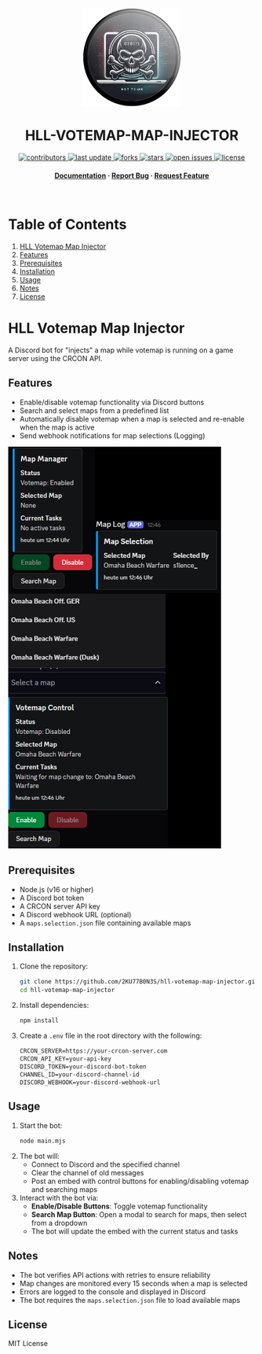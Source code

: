 <div align="center">

  <img src="https://github.com/FwSchultz/assets/blob/main/bots/2KU77B0N3S/Logo.png" alt="logo" width="200" height="auto" />
  <h1>HLL-VOTEMAP-MAP-INJECTOR</h1>
  
<!-- Badges -->
<p>
  <a href="https://github.com/2KU77B0N3S/hll-geofences/graphs/contributors">
    <img src="https://img.shields.io/github/contributors/2KU77B0N3S/hll-votemap-map-injector
" alt="contributors" />
  </a>
  <a href="">
    <img src="https://img.shields.io/github/last-commit/2KU77B0N3S/hll-votemap-map-injector
" alt="last update" />
  </a>
  <a href="https://github.com/2KU77B0N3S/hll-geofences/network/members">
    <img src="https://img.shields.io/github/forks/2KU77B0N3S/hll-votemap-map-injector
" alt="forks" />
  </a>
  <a href="https://github.com/2KU77B0N3S/hll-geofences/stargazers">
    <img src="https://img.shields.io/github/stars/2KU77B0N3S/hll-votemap-map-injector
" alt="stars" />
  </a>
  <a href="https://github.com/2KU77B0N3S/hll-geofences/issues/">
    <img src="https://img.shields.io/github/issues/2KU77B0N3S/hll-votemap-map-injector
" alt="open issues" />
  </a>
  <a href="https://github.com/2KU77B0N3S/hll-geofences/blob/master/LICENSE">
    <img src="https://img.shields.io/github/license/2KU77B0N3S/hll-geofences.svg" alt="license" />
  </a>
</p>
   
<h4>
  <a href="https://github.com/2KU77B0N3S/hll-geofences">Documentation</a>
  <span> · </span>
  <a href="https://github.com/2KU77B0N3S/hll-geofences/issues/">Report Bug</a>
  <span> · </span>
  <a href="https://github.com/2KU77B0N3S/hll-geofences/issues/">Request Feature</a>
</h4>
</div>

<br />

# Table of Contents
1. [HLL Votemap Map Injector](#hll-votemap-map-injector)
2. [Features](#features)
3. [Prerequisites](#prerequisites)
4. [Installation](#installation)
5. [Usage](#usage)
6. [Notes](#notes)
7. [License](#license)

# HLL Votemap Map Injector

A Discord bot for "injects" a map while votemap is running on a game server using the CRCON API.

## Features
- Enable/disable votemap functionality via Discord buttons
- Search and select maps from a predefined list
- Automatically disable votemap when a map is selected and re-enable when the map is active
- Send webhook notifications for map selections (Logging)

![Example](screenshot.png)

## Prerequisites
- Node.js (v16 or higher)
- A Discord bot token
- A CRCON server API key
- A Discord webhook URL (optional)
- A `maps.selection.json` file containing available maps

## Installation
1. Clone the repository:
   ```bash
   git clone https://github.com/2KU77B0N3S/hll-votemap-map-injector.git
   cd hll-votemap-map-injector
   ```
2. Install dependencies:
   ```bash
   npm install
   ```
3. Create a `.env` file in the root directory with the following:
   ```env
   CRCON_SERVER=https://your-crcon-server.com
   CRCON_API_KEY=your-api-key
   DISCORD_TOKEN=your-discord-bot-token
   CHANNEL_ID=your-discord-channel-id
   DISCORD_WEBHOOK=your-discord-webhook-url
   ```

## Usage
1. Start the bot:
   ```bash
   node main.mjs
   ```
2. The bot will:
   - Connect to Discord and the specified channel
   - Clear the channel of old messages
   - Post an embed with control buttons for enabling/disabling votemap and searching maps
3. Interact with the bot via:
   - **Enable/Disable Buttons**: Toggle votemap functionality
   - **Search Map Button**: Open a modal to search for maps, then select from a dropdown
   - The bot will update the embed with the current status and tasks

## Notes
- The bot verifies API actions with retries to ensure reliability
- Map changes are monitored every 15 seconds when a map is selected
- Errors are logged to the console and displayed in Discord
- The bot requires the `maps.selection.json` file to load available maps

## License
MIT License

